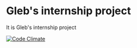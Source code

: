 # Gleb's internship project 

It is Gleb's internship project

[![Code Climate](https://codeclimate.com/repos/579600f29a83400924000c68/badges/5cc98cc69cf8215fb39c/gpa.svg)](https://codeclimate.com/repos/579600f29a83400924000c68/feed)